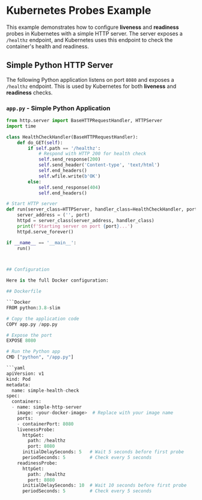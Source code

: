 # Kubernetes Probes Example

This example demonstrates how to configure **liveness** and **readiness** probes in Kubernetes with a simple HTTP server. The server exposes a `/healthz` endpoint, and Kubernetes uses this endpoint to check the container's health and readiness.

## Simple Python HTTP Server

The following Python application listens on port `8080` and exposes a `/healthz` endpoint. This is used by Kubernetes for both **liveness** and **readiness** checks.

### `app.py` - Simple Python Application

````python
from http.server import BaseHTTPRequestHandler, HTTPServer
import time

class HealthCheckHandler(BaseHTTPRequestHandler):
    def do_GET(self):
        if self.path == '/healthz':
            # Respond with HTTP 200 for health check
            self.send_response(200)
            self.send_header('Content-type', 'text/html')
            self.end_headers()
            self.wfile.write(b'OK')
        else:
            self.send_response(404)
            self.end_headers()

# Start HTTP server
def run(server_class=HTTPServer, handler_class=HealthCheckHandler, port=8080):
    server_address = ('', port)
    httpd = server_class(server_address, handler_class)
    print(f'Starting server on port {port}...')
    httpd.serve_forever()

if __name__ == '__main__':
    run()



## Configuration

Here is the full Docker configuration:

## Dockerfile

```Docker
FROM python:3.8-slim

# Copy the application code
COPY app.py /app.py

# Expose the port
EXPOSE 8080

# Run the Python app
CMD ["python", "/app.py"]

```yaml
apiVersion: v1
kind: Pod
metadata:
  name: simple-health-check
spec:
  containers:
  - name: simple-http-server
    image: <your-docker-image>  # Replace with your image name
    ports:
    - containerPort: 8080
    livenessProbe:
      httpGet:
        path: /healthz
        port: 8080
      initialDelaySeconds: 5   # Wait 5 seconds before first probe
      periodSeconds: 5         # Check every 5 seconds
    readinessProbe:
      httpGet:
        path: /healthz
        port: 8080
      initialDelaySeconds: 10  # Wait 10 seconds before first probe
      periodSeconds: 5         # Check every 5 seconds
````
